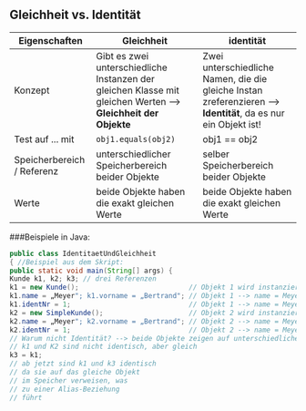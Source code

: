 ## Gleichheit vs. Identität

| Eigenschaften  | Gleichheit | identität |
| ------------- | ------------- | --------------- |
| Konzept  |  Gibt es zwei unterschiedliche Instanzen der gleichen Klasse mit gleichen Werten --> **Gleichheit der Objekte**  | Zwei unterschiedliche Namen, die die gleiche Instan zreferenzieren --> **Identität**, da es nur ein Objekt ist! |
| Test auf ... mit | <code>obj1.equals(obj2)</code> | obj1 == obj2 |
| Speicherbereich / Referenz | unterschiedlicher Speicherbereich beider Objekte | selber Speicherbereich beider Objekte |
| Werte | beide Objekte haben die exakt gleichen Werte | beide Objekte haben die exakt gleichen Werte |


###Beispiele in Java:

```java
public class IdentitaetUndGleichheit
{ //Beispiel aus dem Skript:
public static void main(String[] args) {
Kunde k1, k2; k3; // drei Referenzen
k1 = new Kunde();                           // Objekt 1 wird instanziert
k1.name = „Meyer"; k1.vorname = „Bertrand"; // Objekt 1 --> name = Meyer, vorname = Bernd 
k1.identNr = 1;                             // Objekt 1 --> name = Meyer, vorname = Bernd, nr = 1
k2 = new SimpleKunde();                     // Objekt 2 wird instanziert
k2.name = „Meyer"; k2.vorname = „Bertrand"; // Objekt 2 --> name = Meyer, vorname = Bernd --> = Vorname und Name von Objekt 1
k2.identNr = 1;                             // Objekt 2 --> name = Meyer, vorname = Bernd, nr = 1 --> Gleichheit
// Warum nicht Identität? --> beide Objekte zeigen auf unterschiedliche Bereiche im Speicher --> darum keine Identität
// k1 und K2 sind nicht identisch, aber gleich
k3 = k1;
// ab jetzt sind k1 und k3 identisch
// da sie auf das gleiche Objekt
// im Speicher verweisen, was
// zu einer Alias-Beziehung
// führt
```

